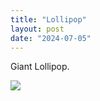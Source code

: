 ```yaml
---
title: "Lollipop"
layout: post
date: "2024-07-05"
---
```


Giant Lollipop.

![](/assets/images/2024/20240705_122553.jpg)

